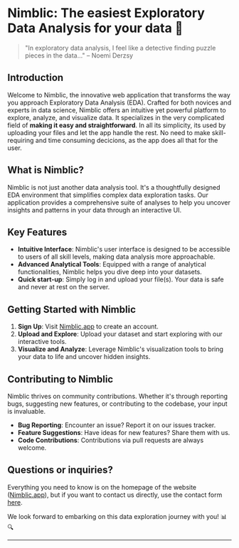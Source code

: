 # Nimblic: The easiest Exploratory Data Analysis for your data 🚀

> "In exploratory data analysis, I feel like a detective finding puzzle pieces in the data..."
> – Noemi Derzsy

## Introduction

Welcome to Nimblic, the innovative web application that transforms the way you approach Exploratory Data Analysis (EDA). Crafted for both novices and experts in data science, Nimblic offers an intuitive yet powerful platform to explore, analyze, and visualize data. It specializes in the very complicated field of **making it easy and straightforward**. In all its simplicity, its used by uploading your files and let the app handle the rest. No need to make skill-requiring and time consuming decicions, as the app does all that for the user.

## What is Nimblic?

Nimblic is not just another data analysis tool. It's a thoughtfully designed EDA environment that simplifies complex data exploration tasks. Our application provides a comprehensive suite of analyses to help you uncover insights and patterns in your data through an interactive UI.

## Key Features

- **Intuitive Interface**: Nimblic's user interface is designed to be accessible to users of all skill levels, making data analysis more approachable.
- **Advanced Analytical Tools**: Equipped with a range of analytical functionalities, Nimblic helps you dive deep into your datasets.
- **Quick start-up**: Simply log in and upload your file(s). Your data is safe and never at rest on the server.

## Getting Started with Nimblic

1. **Sign Up**: Visit [Nimblic.app](https://nimblic.app/) to create an account.
2. **Upload and Explore**: Upload your dataset and start exploring with our interactive tools.
3. **Visualize and Analyze**: Leverage Nimblic's visualization tools to bring your data to life and uncover hidden insights.

## Contributing to Nimblic

Nimblic thrives on community contributions. Whether it's through reporting bugs, suggesting new features, or contributing to the codebase, your input is invaluable.

- **Bug Reporting**: Encounter an issue? Report it on our issues tracker.
- **Feature Suggestions**: Have ideas for new features? Share them with us.
- **Code Contributions**: Contributions via pull requests are always welcome.

## Questions or inquiries?

Everything you need to know is on the homepage of the website ([Nimblic.app](https://nimblic.app/)), but if you want to contact us directly, use the contact form [here](https://nimblic.app/contact).

We look forward to embarking on this data exploration journey with you! 📊🔍

---
